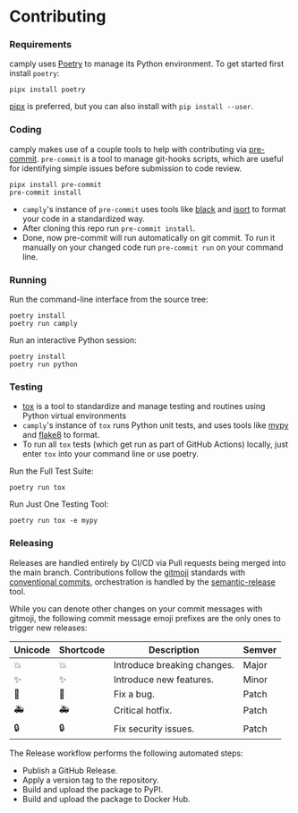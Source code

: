 # Contributing

### Requirements

camply uses [Poetry] to  manage its Python environment.
To get started first install `poetry`:

```commandline
pipx install poetry
```

[pipx] is preferred, but you can also install with `pip install --user`.

### Coding

camply makes use of a couple tools to help with contributing via
[pre-commit]. `pre-commit` is a tool to manage git-hooks scripts, which are useful
  for identifying simple issues before submission to code review.

```commandline
pipx install pre-commit
pre-commit install
```

- `camply`'s instance of `pre-commit` uses tools like [black](https://github.com/psf/black)
  and
  [isort](https://pycqa.github.io/isort/) to format your code in a standardized way.
- After cloning this repo run `pre-commit install`.
- Done, now pre-commit will run automatically on git commit. To run it manually on your changed
  code run `pre-commit run` on your command line.


### Running

Run the command-line interface from the source tree:

```commandline
poetry install
poetry run camply
```

Run an interactive Python session:

```commandline
poetry install
poetry run python
```

### Testing

- [tox](https://tox.wiki/en/latest/) is a tool to standardize and manage testing and routines
  using Python virtual environments
- `camply`'s instance of `tox` runs Python unit tests, and uses tools like
  [mypy](https://github.com/python/mypy) and [flake8](https://flake8.pycqa.org/en/latest/pre) to
  format.
- To run all `tox` tests (which get run as part of GitHub Actions) locally, just enter `tox`
  into your command line or use poetry.

Run the Full Test Suite:

```tox
poetry run tox
```

Run Just One Testing Tool:

```commandline
poetry run tox -e mypy
```

### Releasing

Releases are handled entirely by CI/CD via Pull requests being merged into
the main branch. Contributions follow the [gitmoji] standards with [conventional commits],
orchestration is handled by the [semantic-release] tool.

While you can denote other changes on your commit messages with gitmoji, the following
commit message emoji prefixes are the only ones to trigger new releases:

| Unicode | Shortcode   | Description                 | Semver |
|---------|-------------|-----------------------------|--------|
| 💥      | :boom:      | Introduce breaking changes. | Major  |
| ✨      | :sparkles:  | Introduce new features.     | Minor  |
| 🐛      | :bug:       | Fix a bug.                  | Patch  |
| 🚑      | :ambulance: | Critical hotfix.            | Patch  |
| 🔒      | :lock:      | Fix security issues.        | Patch  |

The Release workflow performs the following automated steps:

- Publish a GitHub Release.
- Apply a version tag to the repository.
- Build and upload the package to PyPI.
- Build and upload the package to Docker Hub.

[codecov]: https://codecov.io/
[cookiecutter]: https://github.com/audreyr/cookiecutter
[github]: https://github.com/
[install-poetry.py]: https://raw.githubusercontent.com/python-poetry/poetry/master/install-poetry.py
[nox]: https://nox.thea.codes/
[nox-poetry]: https://nox-poetry.readthedocs.io/
[pipx]: https://pipxproject.github.io/pipx/
[poetry]: https://python-poetry.org/
[poetry version]: https://python-poetry.org/docs/cli/#version
[pyenv]: https://github.com/pyenv/pyenv
[pypi]: https://pypi.org/
[read the docs]: https://readthedocs.org/
[testpypi]: https://test.pypi.org/
[pre-commit]: https://pre-commit.com/
[gitmoji]: https://gitmoji.dev/
[conventional commits]: https://www.conventionalcommits.org/en/v1.0.0/
[semantic-release]: https://github.com/semantic-release/semantic-release
